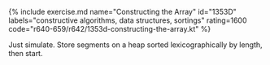 {% include exercise.md name="Constructing the Array" id="1353D" labels="constructive algorithms, data structures, sortings" rating=1600 code="r640-659/r642/1353d-constructing-the-array.kt" %}

Just simulate. Store segments on a heap sorted lexicographically by length, then start.
